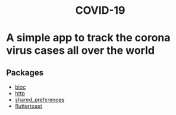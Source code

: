 <h1 align="center"> COVID-19<h1>
 A simple app to track the corona virus cases all over the world


## **Packages**
* [bloc](https://pub.dev/packages/flutter_bloc)
* [http](https://pub.dev/packages/http)
* [shared_preferences](https://pub.dev/packages/shared_preferences)
* [fluttertoast](https://pub.dev/packages/fluttertoast)
